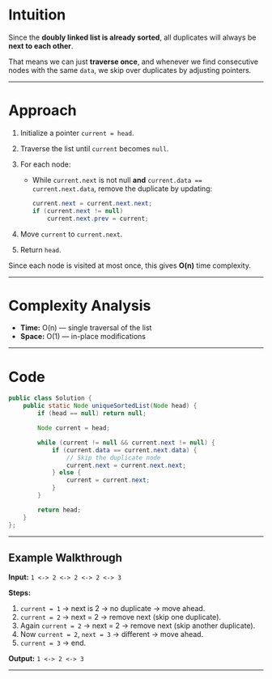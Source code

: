 # Intuition

Since the **doubly linked list is already sorted**,
all duplicates will always be **next to each other**.

That means we can just **traverse once**,
and whenever we find consecutive nodes with the same `data`,
we skip over duplicates by adjusting pointers.

---

# Approach

1. Initialize a pointer `current = head`.
2. Traverse the list until `current` becomes `null`.
3. For each node:

   * While `current.next` is not null **and** `current.data == current.next.data`,
     remove the duplicate by updating:

     ```java
     current.next = current.next.next;
     if (current.next != null)
         current.next.prev = current;
     ```
4. Move `current` to `current.next`.
5. Return `head`.

Since each node is visited at most once, this gives **O(n)** time complexity.

---

# Complexity Analysis

* **Time:** O(n) — single traversal of the list
* **Space:** O(1) — in-place modifications

---

# Code

```java
public class Solution {
    public static Node uniqueSortedList(Node head) {
        if (head == null) return null;

        Node current = head;

        while (current != null && current.next != null) {
            if (current.data == current.next.data) {
                // Skip the duplicate node
                current.next = current.next.next;
            } else {
                current = current.next;
            }
        }

        return head;
    }
};

```

---

## Example Walkthrough

**Input:**
`1 <-> 2 <-> 2 <-> 2 <-> 3`

**Steps:**

1. `current = 1` → next is 2 → no duplicate → move ahead.
2. `current = 2` → next = 2 → remove next (skip one duplicate).
3. Again `current = 2` → next = 2 → remove next (skip another duplicate).
4. Now `current = 2`, `next = 3` → different → move ahead.
5. `current = 3` → end.

**Output:**
`1 <-> 2 <-> 3`

---

